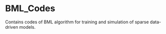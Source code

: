 # BML_Codes
Contains codes of BML algorithm for training and simulation of sparse data-driven models. 
